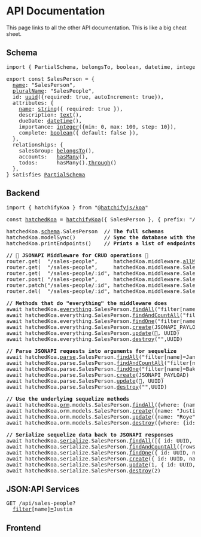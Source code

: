 # API Documentation

This page links to all the other API documentation. This is like a big cheat sheet.

## Schema

<pre>
import { PartialSchema, belongsTo, boolean, datetime, integer, hasMany, string } from "@hatchifyjs/core"
  
export const SalesPerson = {
  <a href="schema/naming.md#schemaname">name</a>: "SalesPerson",
  <a href="schema/naming.md#schemapluralname">pluralName</a>: "SalesPeople",
  id: <a href="schema/attribute-types/uuid.md">uuid</a>({required: true, autoIncrement: true}),
  attributes: {
    <a href="schema/naming.md#schemaattributesattribute_name">name</a>: <a href="./attribute-types/string.md">string</a>({ required: true }),
    description: <a href="schema/attribute-types/text.md">text</a>(),
    dueDate: <a href="schema/attribute-types/datetime.md">datetime</a>(),
    importance: <a href="schema/attribute-types/integer.md">integer</a>({min: 0, max: 100, step: 10}),
    complete: <a href="schema/attribute-types/boolean.md">boolean</a>({ default: false }),
  },
  relationships: {
    salesGroup: <a href="schema/relationship-types/belongs-to.md">belongsTo</a>(),
    accounts:   <a href="schema/relationship-types/has-many.md">hasMany</a>(),
    todos:      hasMany().<a href="schema/relationship-types/has-many-through.md">through</a>()
  },
} satisfies <a href="schema/naming.md">PartialSchema</a>
</pre>

## Backend

<pre>
import { hatchifyKoa } from "<a href="./koa/README.md">@hatchifyjs/koa</a>"
  
const <a href="./koa/README.md#hatchedkoa">hatchedKoa</a> = <a href="./koa/README.md#hatchifykoa">hatchifyKoa</a>({ SalesPerson }, { prefix: "/api" })

hatchedKoa.<a href="schema/README.md">schema</a>.SalesPerson  <b>// The full schemas</b>
hatchedKoa.modelSync()         <b>// Sync the database with the schema</b>
hatchedKoa.printEndpoints()    <b>// Prints a list of endpoints generated by Hatchify</b>

<b>// 🛑 JSONAPI Middleware for CRUD operations 🛑</b>
router.get(  "/sales-people",     hatchedKoa.middleware.<a href="./koa/hatchedKoa.middleware.md#hatchedkoamiddlewareallmodels">allModels</a>.<a href="./koa/hatchedKoa.middleware.md#all">all</a>);
router.get(  "/sales-people",     hatchedKoa.middleware.SalesPerson.<a href="./koa/hatchedKoa.middleware.md#findandcountall">findAndCountAll</a>)
router.get(  "/sales-people/:id", hatchedKoa.middleware.SalesPerson.<a href="./koa/hatchedKoa.middleware.md#findone">findOne</a>)
router.post( "/sales-people",     hatchedKoa.middleware.SalesPerson.<a href="./koa/hatchedKoa.middleware.md#create">create</a>)
router.patch("/sales-people/:id", hatchedKoa.middleware.SalesPerson.<a href="./koa/hatchedKoa.middleware.md#update">update</a>)
router.del(  "/sales-people/:id", hatchedKoa.middleware.SalesPerson.<a href="./koa/hatchedKoa.middleware.md#destroy">destroy</a>)

<b>// Methods that do "everything" the middleware does</b>
await hatchedKoa.<a href="./koa/hatchedKoa.everything.md">everything</a>.SalesPerson.<a href="./koa/hatchedKoa.everything.md#findall">findAll</a>("filter[name]=Jane")
await hatchedKoa.everything.SalesPerson.<a href="./koa/hatchedKoa.everything.md#findandcountall">findAndCountAll</a>("filter[name]=Baking")
await hatchedKoa.everything.SalesPerson.<a href="./koa/hatchedKoa.everything.md#findOne">findOne</a>("filter[name]=Baking")
await hatchedKoa.everything.SalesPerson.<a href="./koa/hatchedKoa.everything.md#create">create</a>(JSONAPI_PAYLOAD)
await hatchedKoa.everything.SalesPerson.<a href="./koa/hatchedKoa.everything.md#update">update</a>(🛑, UUID)
await hatchedKoa.everything.SalesPerson.<a href="./koa/hatchedKoa.everything.md#destroy">destroy</a>("",UUID)

<b>// Parse JSONAPI requests into arguments for sequelize</b>
await hatchedKoa.<a href="./koa/hatchedKoa.parse.md">parse</a>.SalesPerson.<a href="./koa/hatchedKoa.parse.md#findall">findAll</a>("filter[name]=Jane")
await hatchedKoa.parse.SalesPerson.<a href="./koa/hatchedKoa.parse.md#findandcountall">findAndCountAll</a>("filter[name]=Baking")
await hatchedKoa.parse.SalesPerson.<a href="./koa/hatchedKoa.parse.md#findOne">findOne</a>("filter[name]=Baking")
await hatchedKoa.parse.SalesPerson.<a href="./koa/hatchedKoa.parse.md#create">create</a>(JSONAPI_PAYLOAD)
await hatchedKoa.parse.SalesPerson.<a href="./koa/hatchedKoa.parse.md#update">update</a>(🛑, UUID)
await hatchedKoa.parse.SalesPerson.<a href="./koa/hatchedKoa.parse.md#destroy">destroy</a>("",UUID)

<b>// Use the underlying sequelize methods</b>
await hatchedKoa.<a href="https://sequelize.org/docs/v6/core-concepts/model-basics/#model-definition">orm</a>.models.SalesPerson.<a href="https://sequelize.org/docs/v6/core-concepts/model-querying-basics/#specifying-attributes-for-select-queries">findAll</a>({where: {name: "Jane"}})
await hatchedKoa.orm.models.SalesPerson.<a href="https://sequelize.org/docs/v6/core-concepts/model-querying-basics/#simple-insert-queries">create</a>({name: "Justin"})
await hatchedKoa.orm.models.SalesPerson.<a href="https://sequelize.org/docs/v6/core-concepts/model-querying-basics/#simple-update-queries">update</a>({name: "Roye"},{where: {id: UUID}})
await hatchedKoa.orm.models.SalesPerson.<a href="https://sequelize.org/docs/v6/core-concepts/model-querying-basics/#simple-delete-queries">destroy</a>({where: {id: UUID}})

<b>// Serialize sequelize data back to JSONAPI responses</b>
await hatchedKoa.<a href="./koa/hatchedKoa.parse.md">serialize</a>.SalesPerson.<a href="./koa/hatchedKoa.serialize.md#findall">findAll</a>([{ id: UUID, name: "Roye" }])
await hatchedKoa.serialize.SalesPerson.<a href="./koa/hatchedKoa.serialize.md#findandcountall">findAndCountAll</a>({rows: [{id: UUID, ...}], count: 1})
await hatchedKoa.serialize.SalesPerson.<a href="./koa/hatchedKoa.serialize.md#findOne">findOne</a>({ id: UUID, name: "Roye" })
await hatchedKoa.serialize.SalesPerson.<a href="./koa/hatchedKoa.serialize.md#create">create</a>({ id: UUID, name: "Roye" })
await hatchedKoa.serialize.SalesPerson.<a href="./koa/hatchedKoa.serialize.md#update">update</a>(1, { id: UUID, name: "Roye" })
await hatchedKoa.serialize.SalesPerson.<a href="./koa/hatchedKoa.serialize.md#destroy">destroy</a>(2)
</pre>

## JSON:API Services

<pre>
GET /api/sales-people?
  <a href="./jsonapi/reading/filtering/README.md">filter</a>[name]<a href="./jsonapi/reading/filtering#omitted-operators">=</a>Justin
</pre>

## Frontend
